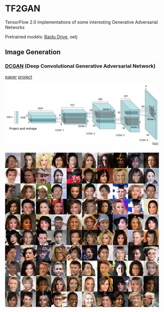 # TF2GAN
TensorFlow 2.0 implementations of some interesting Generative Adversarial Networks

Pretrained models: [Baidu Drive](https://pan.baidu.com/s/1du4zZQk2pmvcX7GAwsTTnQ), oetj

## Image Generation

### [DCGAN](DCGAN/) (Deep Convolutional Generative Adversarial Network)

[paper](https://arxiv.org/abs/1511.06434) [project](https://github.com/carpedm20/DCGAN-tensorflow)

![](DCGAN/asset/teaser.png)

![](DCGAN/asset/result.jpg)